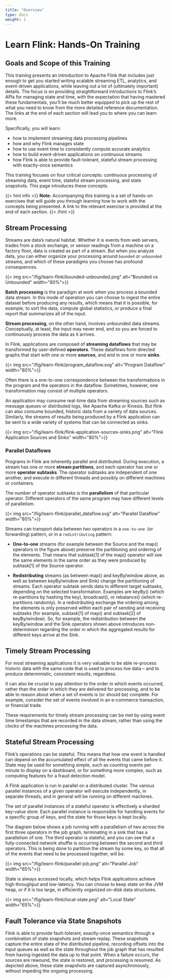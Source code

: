 ```yaml
---
title: "Overview"
type: docs
weight: 1
---
```

<!--
Licensed to the Apache Software Foundation (ASF) under one
or more contributor license agreements.  See the NOTICE file
distributed with this work for additional information
regarding copyright ownership.  The ASF licenses this file
to you under the Apache License, Version 2.0 (the
"License"); you may not use this file except in compliance
with the License.  You may obtain a copy of the License at

  http://www.apache.org/licenses/LICENSE-2.0

Unless required by applicable law or agreed to in writing,
software distributed under the License is distributed on an
"AS IS" BASIS, WITHOUT WARRANTIES OR CONDITIONS OF ANY
KIND, either express or implied.  See the License for the
specific language governing permissions and limitations
under the License.
-->

# Learn Flink: Hands-On Training

## Goals and Scope of this Training

This training presents an introduction to Apache Flink that includes just enough to get you started writing scalable streaming ETL, analytics, and event-driven applications, while leaving out a lot of (ultimately important) details.
The focus is on providing straightforward introductions to Flink’s APIs for managing state and time, with the expectation that having mastered these fundamentals, you’ll be much better equipped to pick up the rest of what you need to know from the more detailed reference documentation.
The links at the end of each section will lead you to where you can learn more.

Specifically, you will learn:

* how to implement streaming data processing pipelines
* how and why Flink manages state
* how to use event time to consistently compute accurate analytics
* how to build event-driven applications on continuous streams
* how Flink is able to provide fault-tolerant, stateful stream processing with exactly-once semantics

This training focuses on four critical concepts: continuous processing of streaming data, event time, stateful stream processing, and state snapshots. This page introduces these concepts.

{{< hint info >}}
**Note:** Accompanying this training is a set of hands-on exercises that will guide you through learning how to work with the concepts being presented. A link to the relevant exercise is provided at the end of each section.
{{< /hint >}}

## Stream Processing

Streams are data’s natural habitat. Whether it is events from web servers, trades from a stock exchange, or sensor readings from a machine on a factory floor, data is created as part of a stream.
But when you analyze data, you can either organize your processing around `bounded` or `unbounded` streams, and which of these paradigms you choose has profound consequences.

{{< img src="/fig/learn-flink/bounded-unbounded.png" alt="Bounded vs Unbounded" width="80%">}}

**Batch processing** is the paradigm at work when you process a bounded data stream.
In this mode of operation you can choose to ingest the entire dataset before producing any results, which means that it is possible, for example, to sort the data, compute global statistics, or produce a final report that summarizes all of the input.

**Stream processing**, on the other hand, involves unbounded data streams.
Conceptually, at least, the input may never end, and so you are forced to continuously process the data as it arrives.

In Flink, applications are composed of **streaming dataflows** that may be transformed by user-defined **operators**.
These dataflows form directed graphs that start with one or more **sources**, and end in one or more **sinks**.

{{< img src="/fig/learn-flink/program_dataflow.svg" alt="Program Dataflow" width="80%">}}

Often there is a one-to-one correspondence between the transformations in the program and the operators in the dataflow.
Sometimes, however, one transformation may consist of multiple operators.

An application may consume real-time data from streaming sources such as message queues or distributed logs, like Apache Kafka or Kinesis.
But flink can also consume bounded, historic data from a variety of data sources.
Similarly, the streams of results being produced by a Flink application can be sent to a wide variety of systems that can be connected as sinks.

{{< img src="/fig/learn-flink/flink-application-sources-sinks.png" alt="Flink Application Sources and Sinks" width="80%">}}

### Parallel Dataflows

Programs in Flink are inherently parallel and distributed.
During execution, a stream has one or more **stream partitions**, and each operator has one or more **operator subtasks**.
The operator subtasks are independent of one another, and execute in different threads and possibly on different machines or containers.

The number of operator subtasks is the **parallelism** of that particular operator.
Different operators of the same program may have different levels of parallelism.

{{< img src="/fig/learn-flink/parallel_dataflow.svg" alt="Parallel Dataflow" width="80%">}}

Streams can transport data between two operators in a `one-to-one `(or forwarding) pattern, or in a `redistributing` pattern:

* **One-to-one** streams (for example between the Source and the map() operators in the figure above) preserve the partitioning and ordering of the elements. That means that subtask[1] of the map() operator will see the same elements in the same order as they were produced by subtask[1] of the Source operator.

* **Redistributing** streams (as between map() and keyBy/window above, as well as between keyBy/window and Sink) change the partitioning of streams. Each operator subtask sends data to different target subtasks, depending on the selected transformation. Examples are keyBy() (which re-partitions by hashing the key), broadcast(), or rebalance() (which re-partitions randomly). In a redistributing exchange the ordering among the elements is only preserved within each pair of sending and receiving subtasks (for example, subtask[1] of map() and subtask[2] of keyBy/window). So, for example, the redistribution between the keyBy/window and the Sink operators shown above introduces non-determinism regarding the order in which the aggregated results for different keys arrive at the Sink.

## Timely Stream Processing

For most streaming applications it is very valuable to be able re-process historic data with the same code that is used to process live data – and to produce deterministic, consistent results, regardless.

It can also be crucial to pay attention to the order in which events occurred, rather than the order in which they are delivered for processing, and to be able to reason about when a set of events is (or should be) complete.
For example, consider the set of events involved in an e-commerce transaction, or financial trade.

These requirements for timely stream processing can be met by using event time timestamps that are recorded in the data stream, rather than using the clocks of the machines processing the data.

## Stateful Stream Processing

Flink’s operations can be stateful.
This means that how one event is handled can depend on the accumulated effect of all the events that came before it.
State may be used for something simple, such as counting events per minute to display on a dashboard, or for something more complex, such as computing features for a fraud detection model.

A Flink application is run in parallel on a distributed cluster.
The various parallel instances of a given operator will execute independently, in separate threads, and in general will be running on different machines.

The set of parallel instances of a stateful operator is effectively a sharded key-value store. Each parallel instance is responsible for handling events for a specific group of keys, and the state for those keys is kept locally.

The diagram below shows a job running with a parallelism of two across the first three operators in the job graph, terminating in a sink that has a parallelism of one.
The third operator is stateful, and you can see that a fully-connected network shuffle is occurring between the second and third operators.
This is being done to partition the stream by some key, so that all of the events that need to be processed together, will be.

{{< img src="/fig/learn-flink/parallel-job.png" alt="Parallel Job" width="65%">}}

State is always accessed locally, which helps Flink applications achieve high throughput and low-latency.
You can choose to keep state on the JVM heap, or if it is too large, in efficiently organized on-disk data structures.

{{< img src="/fig/learn-flink/local-state.png" alt="Local State" width="65%">}}


## Fault Tolerance via State Snapshots

Flink is able to provide fault-tolerant, exactly-once semantics through a combination of state snapshots and stream replay.
These snapshots capture the entire state of the distributed pipeline, recording offsets into the input queues as well as the state throughout the job graph that has resulted from having ingested the data up to that point.
When a failure occurs, the sources are rewound, the state is restored, and processing is resumed. As depicted above, these state snapshots are captured asynchronously, without impeding the ongoing processing.

